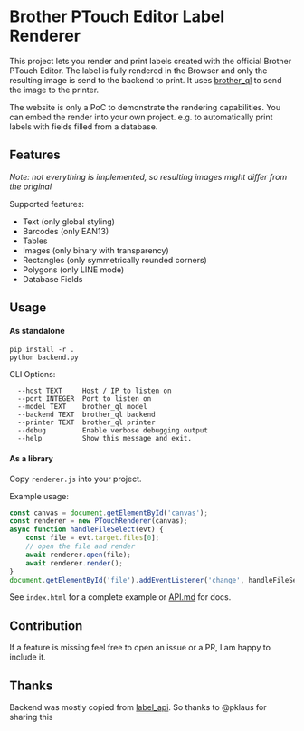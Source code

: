 # Brother PTouch Editor Label Renderer

This project lets you render and print labels created with the official Brother PTouch Editor.
The label is fully rendered in the Browser and only the resulting image is send to the backend to print.
It uses [brother_ql](https://github.com/pklaus/brother_ql) to send the image to the printer.

The website is only a PoC to demonstrate the rendering capabilities.
You can embed the render into your own project. e.g. to automatically print labels with fields filled from a database.

## Features
*Note: not everything is implemented, so resulting images might differ from the original*

Supported features:
- Text (only global styling)
- Barcodes (only EAN13)
- Tables
- Images (only binary with transparency)
- Rectangles (only symmetrically rounded corners)
- Polygons (only LINE mode)
- Database Fields

## Usage

#### As standalone
```
pip install -r .
python backend.py
```

CLI Options:
```
  --host TEXT     Host / IP to listen on
  --port INTEGER  Port to listen on
  --model TEXT    brother_ql model
  --backend TEXT  brother_ql backend
  --printer TEXT  brother_ql printer
  --debug         Enable verbose debugging output
  --help          Show this message and exit.
```

#### As a library
Copy `renderer.js` into your project.

Example usage:
```js
const canvas = document.getElementById('canvas');
const renderer = new PTouchRenderer(canvas);
async function handleFileSelect(evt) {
    const file = evt.target.files[0];
    // open the file and render
    await renderer.open(file);
    await renderer.render();
}
document.getElementById('file').addEventListener('change', handleFileSelect, false);
```

See `index.html` for a complete example or [API.md](API.md) for docs.


## Contribution

If a feature is missing feel free to open an issue or a PR, I am happy to include it.


## Thanks

Backend was mostly copied from [label_api](https://github.com/pklaus/label_api). So thanks to @pklaus for sharing this
